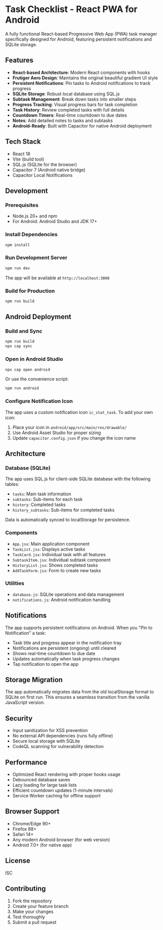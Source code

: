 # Task Checklist - React PWA for Android

A fully functional React-based Progressive Web App (PWA) task manager specifically designed for Android, featuring persistent notifications and SQLite storage.

## Features

- **React-based Architecture**: Modern React components with hooks
- **Frutiger Aero Design**: Maintains the original beautiful gradient UI style
- **Persistent Notifications**: Pin tasks to Android notifications to track progress
- **SQLite Storage**: Robust local database using SQL.js
- **Subtask Management**: Break down tasks into smaller steps
- **Progress Tracking**: Visual progress bars for task completion
- **Task History**: Review completed tasks with full details
- **Countdown Timers**: Real-time countdown to due dates
- **Notes**: Add detailed notes to tasks and subtasks
- **Android-Ready**: Built with Capacitor for native Android deployment

## Tech Stack

- React 18
- Vite (build tool)
- SQL.js (SQLite for the browser)
- Capacitor 7 (Android native bridge)
- Capacitor Local Notifications

## Development

### Prerequisites

- Node.js 20+ and npm
- For Android: Android Studio and JDK 17+

### Install Dependencies

```bash
npm install
```

### Run Development Server

```bash
npm run dev
```

The app will be available at `http://localhost:3000`

### Build for Production

```bash
npm run build
```

## Android Deployment

### Build and Sync

```bash
npm run build
npx cap sync
```

### Open in Android Studio

```bash
npx cap open android
```

Or use the convenience script:

```bash
npm run android
```

### Configure Notification Icon

The app uses a custom notification icon `ic_stat_task`. To add your own icon:

1. Place your icon in `android/app/src/main/res/drawable/`
2. Use Android Asset Studio for proper sizing
3. Update `capacitor.config.json` if you change the icon name

## Architecture

### Database (SQLite)

The app uses SQL.js for client-side SQLite database with the following tables:

- `tasks`: Main task information
- `subtasks`: Sub-items for each task
- `history`: Completed tasks
- `history_subtasks`: Sub-items for completed tasks

Data is automatically synced to localStorage for persistence.

### Components

- `App.jsx`: Main application component
- `TaskList.jsx`: Displays active tasks
- `TaskCard.jsx`: Individual task with all features
- `SubtaskItem.jsx`: Individual subtask component
- `HistoryList.jsx`: Shows completed tasks
- `AddTaskForm.jsx`: Form to create new tasks

### Utilities

- `database.js`: SQLite operations and data management
- `notifications.js`: Android notification handling

## Notifications

The app supports persistent notifications on Android. When you "Pin to Notification" a task:

- Task title and progress appear in the notification tray
- Notifications are persistent (ongoing) until cleared
- Shows real-time countdown to due date
- Updates automatically when task progress changes
- Tap notification to open the app

## Storage Migration

The app automatically migrates data from the old localStorage format to SQLite on first run. This ensures a seamless transition from the vanilla JavaScript version.

## Security

- Input sanitization for XSS prevention
- No external API dependencies (runs fully offline)
- Secure local storage with SQLite
- CodeQL scanning for vulnerability detection

## Performance

- Optimized React rendering with proper hooks usage
- Debounced database saves
- Lazy loading for large task lists
- Efficient countdown updates (1-minute intervals)
- Service Worker caching for offline support

## Browser Support

- Chrome/Edge 90+
- Firefox 88+
- Safari 14+
- Any modern Android browser (for web version)
- Android 7.0+ (for native app)

## License

ISC

## Contributing

1. Fork the repository
2. Create your feature branch
3. Make your changes
4. Test thoroughly
5. Submit a pull request
